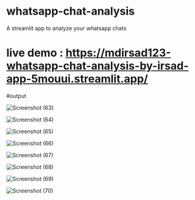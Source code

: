 # whatsapp-chat-analysis
A streamlit app to analyze your whatsapp chats

# live demo : https://mdirsad123-whatsapp-chat-analysis-by-irsad-app-5mouui.streamlit.app/

#output

![Screenshot (63)](https://user-images.githubusercontent.com/120195325/211144144-2e183875-93cd-45be-8185-d89090d70f83.png)

![Screenshot (64)](https://user-images.githubusercontent.com/120195325/211144180-1447f4fb-6308-4c42-95ee-3f021f12c114.png)

![Screenshot (65)](https://user-images.githubusercontent.com/120195325/211144182-0e15a035-82a8-4625-b3c9-71765513a3ee.png)

![Screenshot (66)](https://user-images.githubusercontent.com/120195325/211144190-e7444a7c-3572-4813-9a1c-3fc5d56f7c81.png)

![Screenshot (67)](https://user-images.githubusercontent.com/120195325/211144195-3e92faea-3332-493c-93ac-b1c2ca66240a.png)

![Screenshot (68)](https://user-images.githubusercontent.com/120195325/211144210-a9ee65b2-952d-4f2c-8f20-83fc81e8f19f.png)

![Screenshot (69)](https://user-images.githubusercontent.com/120195325/211144216-5e7f0b1d-8ada-489c-ad96-b5d0a9dc7ad8.png)

![Screenshot (70)](https://user-images.githubusercontent.com/120195325/211144222-fe76403b-04b6-4980-b36b-b8aed1f6f826.png)
